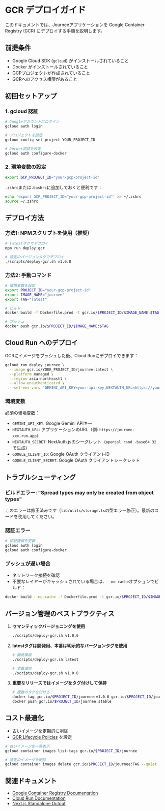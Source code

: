 # GCR デプロイガイド

このドキュメントでは、Journeeアプリケーションを Google Container Registry (GCR) にデプロイする手順を説明します。

## 前提条件

- Google Cloud SDK (`gcloud`) がインストールされていること
- Docker がインストールされていること
- GCPプロジェクトが作成されていること
- GCRへのアクセス権限があること

## 初回セットアップ

### 1. gcloud 認証

```bash
# Googleアカウントにログイン
gcloud auth login

# プロジェクトを設定
gcloud config set project YOUR_PROJECT_ID

# Docker認証を設定
gcloud auth configure-docker
```

### 2. 環境変数の設定

```bash
export GCP_PROJECT_ID="your-gcp-project-id"
```

`.zshrc`または`.bashrc`に追加しておくと便利です：

```bash
echo 'export GCP_PROJECT_ID="your-gcp-project-id"' >> ~/.zshrc
source ~/.zshrc
```

## デプロイ方法

### 方法1: NPMスクリプトを使用（推奨）

```bash
# latestタグでデプロイ
npm run deploy:gcr

# 特定のバージョンタグでデプロイ
./scripts/deploy-gcr.sh v1.0.0
```

### 方法2: 手動コマンド

```bash
# 環境変数を設定
export PROJECT_ID="your-gcp-project-id"
export IMAGE_NAME="journee"
export TAG="latest"

# ビルド
docker build -f Dockerfile.prod -t gcr.io/$PROJECT_ID/$IMAGE_NAME:$TAG .

# プッシュ
docker push gcr.io/$PROJECT_ID/$IMAGE_NAME:$TAG
```

## Cloud Run へのデプロイ

GCRにイメージをプッシュした後、Cloud Runにデプロイできます：

```bash
gcloud run deploy journee \
  --image gcr.io/YOUR_PROJECT_ID/journee:latest \
  --platform managed \
  --region asia-northeast1 \
  --allow-unauthenticated \
  --set-env-vars "GEMINI_API_KEY=your-api-key,NEXTAUTH_URL=https://your-domain.com,NEXTAUTH_SECRET=your-secret,GOOGLE_CLIENT_ID=your-client-id,GOOGLE_CLIENT_SECRET=your-client-secret"
```

### 環境変数

必須の環境変数：

- `GEMINI_API_KEY`: Google Gemini APIキー
- `NEXTAUTH_URL`: アプリケーションのURL（例: `https://journee-xxx.run.app`）
- `NEXTAUTH_SECRET`: NextAuth.jsのシークレット（`openssl rand -base64 32`で生成）
- `GOOGLE_CLIENT_ID`: Google OAuth クライアントID
- `GOOGLE_CLIENT_SECRET`: Google OAuth クライアントシークレット

## トラブルシューティング

### ビルドエラー: "Spread types may only be created from object types"

このエラーは修正済みです（`lib/utils/storage.ts`の型エラー修正）。最新のコードを使用してください。

### 認証エラー

```bash
# 認証情報を更新
gcloud auth login
gcloud auth configure-docker
```

### プッシュが遅い場合

- ネットワーク接続を確認
- 不要なレイヤーがキャッシュされている場合は、`--no-cache`オプションでビルド：

```bash
docker build --no-cache -f Dockerfile.prod -t gcr.io/$PROJECT_ID/$IMAGE_NAME:$TAG .
```

## バージョン管理のベストプラクティス

1. **セマンティックバージョニングを使用**
   ```bash
   ./scripts/deploy-gcr.sh v1.0.0
   ```

2. **latestタグは開発用、本番は明示的なバージョンタグを使用**
   ```bash
   # 開発環境
   ./scripts/deploy-gcr.sh latest
   
   # 本番環境
   ./scripts/deploy-gcr.sh v1.0.0
   ```

3. **重要なリリースではイメージをタグ付けして保持**
   ```bash
   # 複数のタグを付ける
   docker tag gcr.io/$PROJECT_ID/journee:v1.0.0 gcr.io/$PROJECT_ID/journee:stable
   docker push gcr.io/$PROJECT_ID/journee:stable
   ```

## コスト最適化

- 古いイメージを定期的に削除
- [GCR Lifecycle Policies](https://cloud.google.com/container-registry/docs/managing-images#deleting_images) を設定

```bash
# 古いイメージを一覧表示
gcloud container images list-tags gcr.io/$PROJECT_ID/journee

# 特定のイメージを削除
gcloud container images delete gcr.io/$PROJECT_ID/journee:TAG --quiet
```

## 関連ドキュメント

- [Google Container Registry Documentation](https://cloud.google.com/container-registry/docs)
- [Cloud Run Documentation](https://cloud.google.com/run/docs)
- [Next.js Standalone Output](https://nextjs.org/docs/advanced-features/output-file-tracing)

